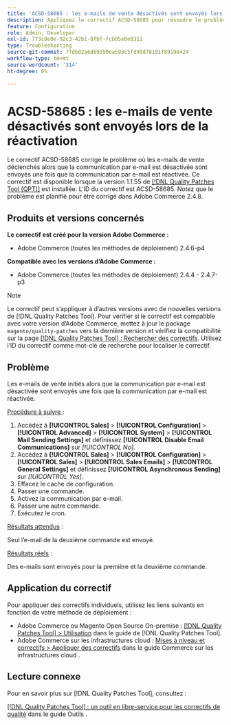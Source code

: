 ```yaml
---
title: 'ACSD-58685 : les e-mails de vente désactivés sont envoyés lors de la réactivation'
description: Appliquez le correctif ACSD-58685 pour résoudre le problème d’Adobe Commerce où les e-mails de vente déclenchés alors que la communication par e-mail est désactivée sont envoyés une fois que la communication par e-mail est réactivée.
feature: Configuration
role: Admin, Developer
exl-id: 773c0e0e-92c3-42b1-8fbf-fcb05e0e8311
type: Troubleshooting
source-git-commit: 7fdb02a6d89d50ea593c5fd99d78101f89198424
workflow-type: tm+mt
source-wordcount: '314'
ht-degree: 0%

---
```


# ACSD-58685 : les e-mails de vente désactivés sont envoyés lors de la réactivation

Le correctif ACSD-58685 corrige le problème où les e-mails de vente déclenchés alors que la communication par e-mail est désactivée sont envoyés une fois que la communication par e-mail est réactivée. Ce correctif est disponible lorsque la version 1.1.55 de [[!DNL Quality Patches Tool (QPT)]](/help/tools/quality-patches-tool/quality-patches-tool-to-self-serve-quality-patches.md) est installée. L’ID du correctif est ACSD-58685. Notez que le problème est planifié pour être corrigé dans Adobe Commerce 2.4.8.

## Produits et versions concernés

**Le correctif est créé pour la version Adobe Commerce :**

* Adobe Commerce (toutes les méthodes de déploiement) 2.4.6-p4

**Compatible avec les versions d’Adobe Commerce :**

* Adobe Commerce (toutes les méthodes de déploiement) 2.4.4 - 2.4.7-p3

>[!NOTE]
>
>Le correctif peut s’appliquer à d’autres versions avec de nouvelles versions de [!DNL Quality Patches Tool]. Pour vérifier si le correctif est compatible avec votre version d’Adobe Commerce, mettez à jour le package `magento/quality-patches` vers la dernière version et vérifiez la compatibilité sur la page [[!DNL Quality Patches Tool] : Rechercher des correctifs](https://experienceleague.adobe.com/tools/commerce-quality-patches/index.html). Utilisez l’ID du correctif comme mot-clé de recherche pour localiser le correctif.

## Problème

Les e-mails de vente initiés alors que la communication par e-mail est désactivée sont envoyés une fois que la communication par e-mail est réactivée.

<u>Procédure à suivre </u> :

1. Accédez à **[!UICONTROL Sales]** > **[!UICONTROL Configuration]** > **[!UICONTROL Advanced]** > **[!UICONTROL System]** > **[!UICONTROL Mail Sending Settings]** et définissez **[!UICONTROL Disable Email Communications]** sur *[!UICONTROL No]*.
1. Accédez à **[!UICONTROL Sales]** > **[!UICONTROL Configuration]** > **[!UICONTROL Sales]** > **[!UICONTROL Sales Emails]** > **[!UICONTROL General Settings]** et définissez **[!UICONTROL Asynchronous Sending]** sur *[!UICONTROL Yes]*.
1. Effacez le cache de configuration.
1. Passer une commande.
1. Activez la communication par e-mail.
1. Passer une autre commande.
1. Exécutez le cron.

<u>Résultats attendus</u> :

Seul l’e-mail de la deuxième commande est envoyé.

<u>Résultats réels</u> :

Des e-mails sont envoyés pour la première et la deuxième commande.

## Application du correctif

Pour appliquer des correctifs individuels, utilisez les liens suivants en fonction de votre méthode de déploiement :

* Adobe Commerce ou Magento Open Source On-premise : [[!DNL Quality Patches Tool] > Utilisation](/help/tools/quality-patches-tool/usage.md) dans le guide de [!DNL Quality Patches Tool].
* Adobe Commerce sur les infrastructures cloud : [Mises à niveau et correctifs > Appliquer des correctifs](https://experienceleague.adobe.com/docs/commerce-cloud-service/user-guide/develop/upgrade/apply-patches.html) dans le guide Commerce sur les infrastructures cloud .

## Lecture connexe

Pour en savoir plus sur [!DNL Quality Patches Tool], consultez :

[[!DNL Quality Patches Tool] : un outil en libre-service pour les correctifs de qualité](/help/tools/quality-patches-tool/quality-patches-tool-to-self-serve-quality-patches.md) dans le guide Outils .
